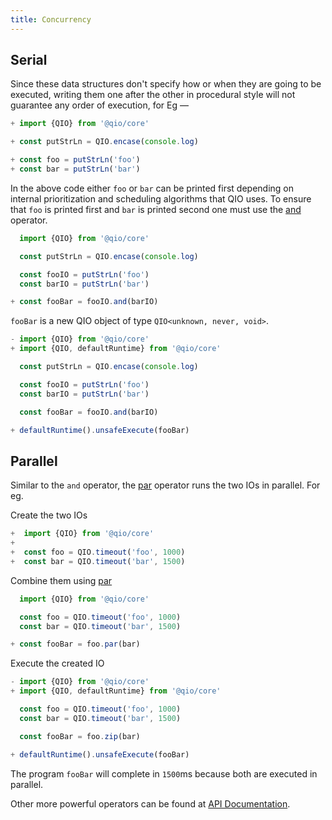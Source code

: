 ```yaml
---
title: Concurrency
---
```


## Serial

Since these data structures don't specify how or when they are going to be executed, writing them one after the other in procedural style will not guarantee any order of execution, for Eg —

```ts
+ import {QIO} from '@qio/core'

+ const putStrLn = QIO.encase(console.log)

+ const foo = putStrLn('foo')
+ const bar = putStrLn('bar')
```

In the above code either `foo` or `bar` can be printed first depending on internal prioritization and scheduling algorithms that QIO uses. To ensure that `foo` is printed first and `bar` is printed second one must use the [and] operator.

```ts
  import {QIO} from '@qio/core'

  const putStrLn = QIO.encase(console.log)

  const fooIO = putStrLn('foo')
  const barIO = putStrLn('bar')

+ const fooBar = fooIO.and(barIO)
```

`fooBar` is a new QIO object of type `QIO<unknown, never, void>`.

```ts
- import {QIO} from '@qio/core'
+ import {QIO, defaultRuntime} from '@qio/core'

  const putStrLn = QIO.encase(console.log)

  const fooIO = putStrLn('foo')
  const barIO = putStrLn('bar')

  const fooBar = fooIO.and(barIO)

+ defaultRuntime().unsafeExecute(fooBar)
```

[and]: https://tusharmath.com/qio/web/docs/api/classes/qio#and

## Parallel


Similar to the `and` operator, the [par] operator runs the two IOs in parallel. For eg.

[par]: https://tusharmath.com/qio/classes/qio.html#par

Create the two IOs

```ts
+  import {QIO} from '@qio/core'
+
+  const foo = QIO.timeout('foo', 1000)
+  const bar = QIO.timeout('bar', 1500)
```

Combine them using [par]

```ts
  import {QIO} from '@qio/core'

  const foo = QIO.timeout('foo', 1000)
  const bar = QIO.timeout('bar', 1500)

+ const fooBar = foo.par(bar)
```

Execute the created IO

```ts
- import {QIO} from '@qio/core'
+ import {QIO, defaultRuntime} from '@qio/core'

  const foo = QIO.timeout('foo', 1000)
  const bar = QIO.timeout('bar', 1500)

  const fooBar = foo.zip(bar)

+ defaultRuntime().unsafeExecute(fooBar)
```

The program `fooBar` will complete in `1500`ms because both are executed in parallel.

Other more powerful operators can be found at [API Documentation].

[api documentation]: https://tusharmath.com/qio/classes/qio.html
